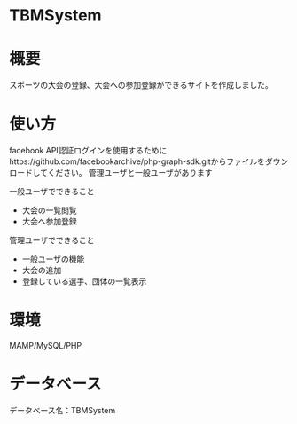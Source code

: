 # TBMSystem
# 概要
スポーツの大会の登録、大会への参加登録ができるサイトを作成しました。

# 使い方
facebook API認証ログインを使用するためにhttps://github.com/facebookarchive/php-graph-sdk.gitからファイルをダウンロードしてください。
管理ユーザと一般ユーザがあります

一般ユーザでできること
* 大会の一覧閲覧
* 大会へ参加登録

管理ユーザでできること
* 一般ユーザの機能
* 大会の追加
* 登録している選手、団体の一覧表示

# 環境
MAMP/MySQL/PHP

# データベース
データベース名：TBMSystem




